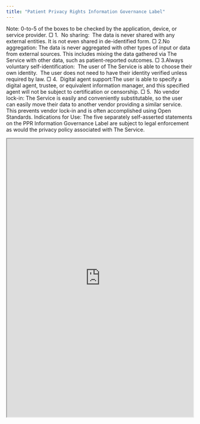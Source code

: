 ```yaml
---
title: "Patient Privacy Rights Information Governance Label"
---
```


Note: 0-to-5 of the boxes to be checked by the application, device, or service provider.
▢ 1. ​ No sharing: ​ The data is never shared with any external entities.​ It is not even shared in
de-identified form.
▢ 2. ​ No aggregation:​ The data is never aggregated with other types of input or data from
external sources.​ This includes mixing the data gathered via The Service with other data, such
as patient-reported outcomes.
▢ 3. ​ Always voluntary self-identification: ​ The user of The Service is able to choose their own
identity. ​ The user does not need to have their identity verified unless required by law.
▢ 4. ​ Digital agent support:​ The user is able to specify a digital agent, trustee, or equivalent
information manager, and this specified agent will not be subject to certification or
censorship.
▢ 5. ​ No vendor lock-in:​ The Service is easily and conveniently substitutable, so the user can
easily move their data to another vendor providing a similar service.​ This prevents vendor
lock-in and is often accomplished using Open Standards.
Indications for Use:​ The five separately self-asserted statements on the PPR Information
Governance Label are subject to legal enforcement as would the privacy policy associated with
The Service.

<iframe height="750" width="100%" src="https://ewelton.github.io/ktest/wiki.html#Patient%20Privacy%20Rights%20Information%20Governance%20Label"></iframe>
